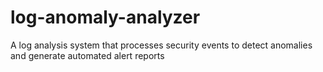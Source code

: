 # log-anomaly-analyzer
A log analysis system that processes security events to detect anomalies and generate automated alert reports 
